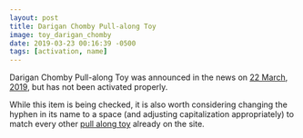 ```yaml
---
layout: post
title: Darigan Chomby Pull-along Toy
image: toy_darigan_chomby
date: 2019-03-23 00:16:39 -0500
tags: [activation, name]
---
```


Darigan Chomby Pull-along Toy was announced in the news on [22 March, 2019][news], but has not been activated properly.

While this item is being checked, it is also worth considering changing the hyphen in its name to a space (and adjusting capitalization appropriately) to match every other [pull along toy][idb-search] already on the site.

[news]: http://www.neopets.com/nf.phtml?nf_date=2019-03-18
[idb-search]: https://items.jellyneo.net/search/?name=Pull_Along+Toy
